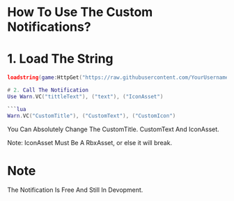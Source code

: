 # How To Use The Custom Notifications?

# 1. Load The String

```lua
loadstring(game:HttpGet("https://raw.githubusercontent.com/YourUsername/YourRepository/main/Main"))()```

# 2. Call The Notification
Use Warn.VC("tittleText"), ("text"), ("IconAsset")

```lua
Warn.VC("CustomTitle"), ("CustomText"), ("CustomIcon")
```

You Can Absolutely Change The CustomTitle. CustomText And IconAsset.

Note: IconAsset Must Be A RbxAsset, or else it will break.

# Note
The Notification Is Free And Still In Devopment.
